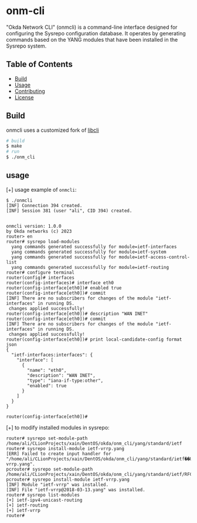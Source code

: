 # onm-cli

"Okda Network CLI" (onmcli) is a command-line interface designed 
for configuring the Sysrepo configuration database. 
It operates by generating commands based on the YANG modules
that have been installed in the Sysrepo system.

## Table of Contents

- [Build](#Build)
- [Usage](#usage)
- [Contributing](#contributing)
- [License](#license)

## Build
onmcli uses a customized fork of [libcli](https://github.com/dparrish/libcli)

```bash
# build
$ make
# run
$ ./onm_cli
```
## usage

[+] usage example of `onmcli`:

```commandline
$ ./onmcli 
[INF] Connection 394 created.
[INF] Session 381 (user "ali", CID 394) created.


onmcli version: 1.0.0
by Okda networks (c) 2023
router> en
router# sysrepo load-modules 
  yang commands generated successfully for module=ietf-interfaces
  yang commands generated successfully for module=ietf-system
  yang commands generated successfully for module=ietf-access-control-list
  yang commands generated successfully for module=ietf-routing
router# configure terminal 
router(config)# interfaces 
router(config-interfaces)# interface eth0
router(config-interface[eth0])# enabled true
router(config-interface[eth0])# commit
[INF] There are no subscribers for changes of the module "ietf-interfaces" in running DS.
 changes applied successfully!
router(config-interface[eth0])# description "WAN INET"
router(config-interface[eth0])# commit 
[INF] There are no subscribers for changes of the module "ietf-interfaces" in running DS.
 changes applied successfully!
router(config-interface[eth0])# print local-candidate-config format json
{
  "ietf-interfaces:interfaces": {
    "interface": [      
      {
        "name": "eth0",
        "description": "WAN INET",
        "type": "iana-if-type:other",
        "enabled": true
      }
    ]
  }
}

router(config-interface[eth0])# 
```

[+] to modify installed modules in sysrepo:
```commandline
router# sysrepo set-module-path /home/ali/CLionProjects/xain/DentOS/okda/onm_cli/yang/standard/ietf
router# sysrepo install-module ietf-vrrp.yang
[ERR] Failed to create input handler for "/home/ali/CLionProjects/xain/DentOS/okda/onm_cli/yang/standard/ietf��U/ietf-vrrp.yang".
pcrouter# sysrepo set-module-path /home/ali/CLionProjects/xain/DentOS/okda/onm_cli/yang/standard/ietf/RFC
pcrouter# sysrepo install-module ietf-vrrp.yang
[INF] Module "ietf-vrrp" was installed.
[INF] File "ietf-vrrp@2018-03-13.yang" was installed.
router# sysrepo list-modules
[+] ietf-ipv4-unicast-routing
[+] ietf-routing
[+] ietf-vrrp
router#
```